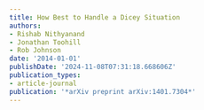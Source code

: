 ```yaml
---
title: How Best to Handle a Dicey Situation
authors:
- Rishab Nithyanand
- Jonathan Toohill
- Rob Johnson
date: '2014-01-01'
publishDate: '2024-11-08T07:31:18.668606Z'
publication_types:
- article-journal
publication: '*arXiv preprint arXiv:1401.7304*'
---
```

